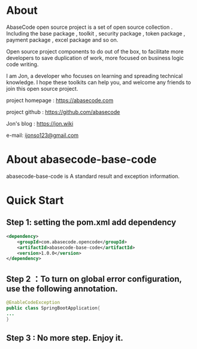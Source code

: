 # About
AbaseCode open source project is a set of open source collection . Including the base package , toolkit , security package , token package , payment package , excel package and so on.

Open source project components to do out of the box, to facilitate more developers to save duplication of work, more focused on business logic code writing.

I am Jon, a developer who focuses on learning and spreading technical knowledge. I hope these toolkits can help you, and welcome any friends to join this open source project.

project homepage : https://abasecode.com

project github : https://github.com/abasecode

Jon's blog : https://jon.wiki

e-mail: ijonso123@gmail.com

# About abasecode-base-code
abasecode-base-code is A standard result and exception information.

# Quick Start
## Step 1: setting the pom.xml add dependency
``` xml
<dependency>
    <groupId>com.abasecode.opencode</groupId>
    <artifactId>abasecode-base-code</artifactId>
    <version>1.0.0</version>
</dependency>
```
## Step 2 ：To turn on global error configuration, use the following annotation.
``` java
@EnableCodeException
public class SpringBootApplication{
...
}
```
## Step 3 : No more step. Enjoy it.
